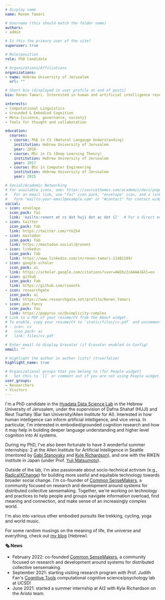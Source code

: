 ```yaml
---
# Display name
name: Ronen Tamari

# Username (this should match the folder name)
authors:
- admin

# Is this the primary user of the site?
superuser: true

# Role/position
role: PhD Candidate

# Organizations/Affiliations
organizations:
- name: Hebrew University of Jerusalem
  url: ""

# Short bio (displayed in user profile at end of posts)
bio: Ronen Tamari. Interested in human and artificial intelligence research, and how we can better bridge between them.

interests:
- Computational Linguistics
- Grounded & Embodied Cognition
- Meta-{science, governance, society}
- Tools for thought and collaboration

education:
  courses:
  - course: PhD in CS (Natural Langauge Understanding)
    institution: Hebrew University of Jerusalem
    year: 2018-
  - course: MSc in CS (Deep Learning Theory)
    institution: Hebrew University of Jerusalem
    year: 2017
  - course: BSc in Computer Engineering
    institution: Hebrew University of Jerusalem
    year: 2015

# Social/Academic Networking
# For available icons, see: https://sourcethemes.com/academic/docs/page-builder/#icons
#   For an email link, use "fas" icon pack, "envelope" icon, and a link in the
#   form "mailto:your-email@example.com" or "#contact" for contact widget.
social:
- icon: envelope
  icon_pack: fas
  link: 'mailto:ronent at cs dot huji dot ac dot il'  # For a direct email link, use "mailto:test@example.org".
- icon: twitter
  icon_pack: fab
  link: https://twitter.com/rtk254
- icon: mastodon
  icon_pack: fab
  link: https://mastodon.social/@ronent
- icon: linkedin
  icon_pack: fab
  link: https://www.linkedin.com/in/ronen-tamari-11482189/
- icon: google-scholar
  icon_pack: ai
  link: https://scholar.google.com/citations?user=AW26zZcAAAAJ&hl=en
- icon: github
  icon_pack: fab
  link: https://github.com/ronentk
- icon: researchgate
  icon_pack: ai
  link: https://www.researchgate.net/profile/Ronen_Tamari
- icon: pen-fancy
  icon_pack: fas
  link: https://papyrus.so/@simplicity-complex
# Link to a PDF of your resume/CV from the About widget.
# To enable, copy your resume/CV to `static/files/cv.pdf` and uncomment the lines below.
# - icon: cv
#   icon_pack: ai
#   link: files/cv.pdf

# Enter email to display Gravatar (if Gravatar enabled in Config)
email: ""

# Highlight the author in author lists? (true/false)
highlight_name: true

# Organizational groups that you belong to (for People widget)
#   Set this to `[]` or comment out if you are not using People widget.
user_groups:
- Researchers
- Visitors
---
```


I'm a PhD candidate in the [Hyadata Data Science Lab](http://www.hyadatalab.com/) in the Hebrew University of Jerusalem, under the supervision of Dafna Shahaf (HUJI) and Reut Tsarfaty (Bar Ilan University/Allen Institute for AI). Interested in how human intelligence can inform artificial intelligence, and vice versa. In particular, I'm interested in embodied/grounded cognition research and how it may help in building deeper language understanding and higher level cognition into AI systems.

During my PhD, I've also been fortunate to have 3 wonderful summer internships: 2 at the Allen Institute for Artificial Intelligence in Seattle (mentored by [Gabi Stanovsky](https://gabrielstanovsky.github.io/) and [Kyle Richardson](https://www.nlp-kyle.com/)), and one with the RIKEN institute in Japan (under Prof. [Yuji Matsumoto](https://www.riken.jp/en/research/labs/aip/goalorient_tech/knowl_acqui/index.html)).

Outside of the lab, I'm also passionate about socio-technical activism (e.g., [RadicalXChange](https://www.radicalxchange.org/)) for building more useful and equitable technology towards broader social change. I'm co-founder of [Common SenseMakers](https://www.csensemakers.com/), a community focused on research and development around systems for distributed collective sensemaking. Together, we're working on technology and practices to help people and groups navigate information overload, find meaning and connection, and make sense of an increasingly complex world.

I'm also into various other embodied pursuits like trekking, cycling, yoga and world music.

For some random musings on the meaning of life, the universe and everything, check out [my blog](https://papyrus.so/@simplicity-complex) (Hebrew).

**🗞️ News**
- February 2022: co-founded [Common SenseMakers](https://www.csensemakers.com/), a community focused on research and development around systems for distributed collective sensemaking.
- September 2021: starting visiting research program with Prof. Judith Fan's [Cognitive Tools](https://cogtoolslab.github.io/) computational cognitive science/psychology lab at UCSD!
- June 2021: started a summer internship at AI2 with Kyle Richardson on the Aristo team.
